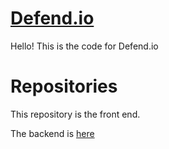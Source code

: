 # [Defend.io](https://defendio.herokuapp.com/)

Hello! This is the code for Defend.io

# Repositories

This repository is the front end.

The backend is [here](https://github.com/Infiputer/defendWS)
